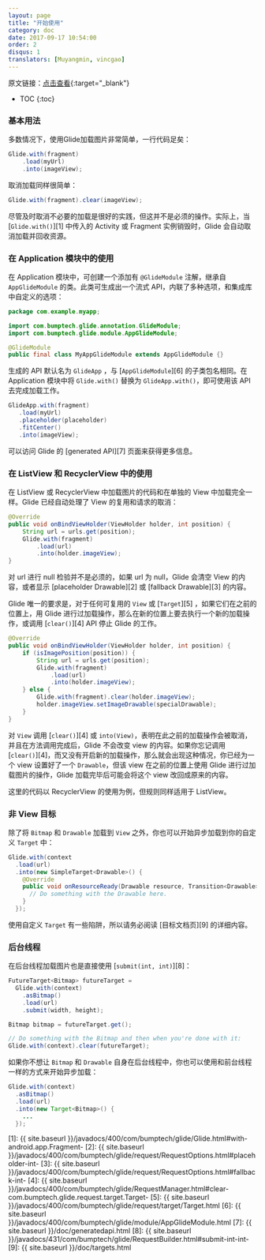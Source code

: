 ```yaml
---
layout: page
title: "开始使用"
category: doc
date: 2017-09-17 10:54:00
order: 2
disqus: 1
translators: [Muyangmin, vincgao]
---
```


原文链接：[点击查看](http://bumptech.github.io/glide/doc/getting-started.html){:target="_blank"}

* TOC
{:toc}
### 基本用法

多数情况下，使用Glide加载图片非常简单，一行代码足矣：

```java
Glide.with(fragment)
    .load(myUrl)
    .into(imageView);
```

取消加载同样很简单：

```java
Glide.with(fragment).clear(imageView);
```

尽管及时取消不必要的加载是很好的实践，但这并不是必须的操作。实际上，当 [``Glide.with()``][1] 中传入的 Activity 或 Fragment 实例销毁时，Glide 会自动取消加载并回收资源。

### 在 Application 模块中的使用

在 Application 模块中，可创建一个添加有 `@GlideModule` 注解，继承自 `AppGlideModule` 的类。此类可生成出一个流式 API，内联了多种选项，和集成库中自定义的选项：

```java
package com.example.myapp;

import com.bumptech.glide.annotation.GlideModule;
import com.bumptech.glide.module.AppGlideModule;

@GlideModule
public final class MyAppGlideModule extends AppGlideModule {}
```

生成的 API 默认名为 `GlideApp` ，与 [``AppGlideModule``][6] 的子类包名相同。在 Application 模块中将 ``Glide.with()`` 替换为 ``GlideApp.with()``，即可使用该 API 去完成加载工作。

```java
GlideApp.with(fragment)
   .load(myUrl)
   .placeholder(placeholder)
   .fitCenter()
   .into(imageView);
```

可以访问 Glide 的 [generated API][7] 页面来获得更多信息。 

### 在 ListView 和 RecyclerView 中的使用

在 ListView 或 RecyclerView 中加载图片的代码和在单独的 View 中加载完全一样。Glide 已经自动处理了 View 的复用和请求的取消：

```java
@Override
public void onBindViewHolder(ViewHolder holder, int position) {
    String url = urls.get(position);
    Glide.with(fragment)
        .load(url)
        .into(holder.imageView);
}
```

对 url 进行 null 检验并不是必须的，如果 url 为 null，Glide 会清空 View 的内容，或者显示 [placeholder Drawable][2] 或 [fallback Drawable][3] 的内容。

Glide 唯一的要求是，对于任何可复用的 ``View`` 或 [``Target``][5] ，如果它们在之前的位置上，用 Glide 进行过加载操作，那么在新的位置上要去执行一个新的加载操作，或调用 [``clear()``][4] API 停止 Glide 的工作。

```java
@Override
public void onBindViewHolder(ViewHolder holder, int position) {
    if (isImagePosition(position)) {
        String url = urls.get(position);
        Glide.with(fragment)
            .load(url)
            .into(holder.imageView);
    } else {
        Glide.with(fragment).clear(holder.imageView);
        holder.imageView.setImageDrawable(specialDrawable);
    }
}
```

对 ``View`` 调用 [``clear()``][4] 或 ``into(View)``，表明在此之前的加载操作会被取消，并且在方法调用完成后，Glide 不会改变 view 的内容。如果你忘记调用 [``clear()``][4]，而又没有开启新的加载操作，那么就会出现这种情况，你已经为一个 view 设置好了一个 ``Drawable``，但该 view 在之前的位置上使用 Glide 进行过加载图片的操作，Glide 加载完毕后可能会将这个 view 改回成原来的内容。

这里的代码以 RecyclerView 的使用为例，但规则同样适用于 ListView。

### 非 View 目标
除了将 ``Bitmap`` 和 ``Drawable`` 加载到 ``View`` 之外，你也可以开始异步加载到你的自定义 ``Target`` 中：

```java
Glide.with(context
  .load(url)
  .into(new SimpleTarget<Drawable>() {
    @Override
    public void onResourceReady(Drawable resource, Transition<Drawable> transition) {
      // Do something with the Drawable here.
    }
  });
```
使用自定义 ``Target`` 有一些陷阱，所以请务必阅读 [目标文档页][9] 的详细内容。

### 后台线程

在后台线程加载图片也是直接使用 [``submit(int, int)``][8]：

```java
FutureTarget<Bitmap> futureTarget =
  Glide.with(context)
    .asBitmap()
    .load(url)
    .submit(width, height);

Bitmap bitmap = futureTarget.get();

// Do something with the Bitmap and then when you're done with it:
Glide.with(context).clear(futureTarget);
```

如果你不想让 ``Bitmap`` 和 ``Drawable`` 自身在后台线程中，你也可以使用和前台线程一样的方式来开始异步加载：

```java
Glide.with(context)
  .asBitmap()
  .load(url)
  .into(new Target<Bitmap>() {
    ...
  });
```

[1]: {{ site.baseurl }}/javadocs/400/com/bumptech/glide/Glide.html#with-android.app.Fragment-
[2]: {{ site.baseurl }}/javadocs/400/com/bumptech/glide/request/RequestOptions.html#placeholder-int-
[3]: {{ site.baseurl }}/javadocs/400/com/bumptech/glide/request/RequestOptions.html#fallback-int-
[4]: {{ site.baseurl }}/javadocs/400/com/bumptech/glide/RequestManager.html#clear-com.bumptech.glide.request.target.Target-
[5]: {{ site.baseurl }}/javadocs/400/com/bumptech/glide/request/target/Target.html
[6]: {{ site.baseurl }}/javadocs/400/com/bumptech/glide/module/AppGlideModule.html
[7]: {{ site.baseurl }}/doc/generatedapi.html
[8]: {{ site.baseurl }}/javadocs/431/com/bumptech/glide/RequestBuilder.html#submit-int-int-
[9]: {{ site.baseurl }}/doc/targets.html

